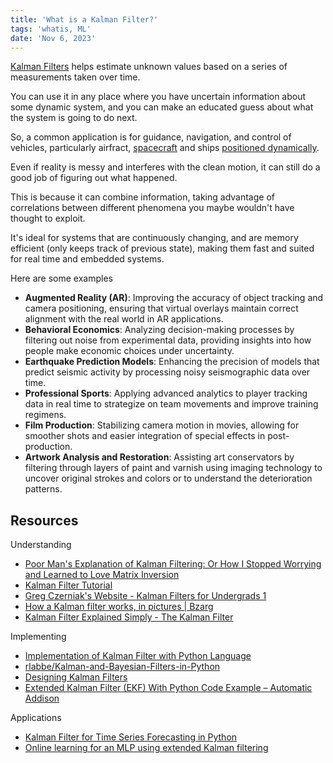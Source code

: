 ```yaml
---
title: 'What is a Kalman Filter?'
tags: 'whatis, ML'
date: 'Nov 6, 2023'
---
```


[Kalman Filters](https://www.wikiwand.com/en/Kalman_filter) helps estimate unknown values based on a series of measurements taken over time.

You can use it in any place where you have uncertain information about some dynamic system, and you can make an educated guess about what the system is going to do next.

So, a common application is for guidance, navigation, and control of vehicles, particularly airfract, [spacecraft](https://ntrs.nasa.gov/api/citations/19860003843/downloads/19860003843.pdf) and ships [positioned dynamically](https://www.wikiwand.com/en/Dynamic_positioning).

Even if reality is messy and interferes with the clean motion, it can still do a good job of figuring out what happened.

This is because it can combine information, taking advantage of correlations between different phenomena you maybe wouldn't have thought to exploit.

It's ideal for systems that are continuously changing, and are memory efficient (only keeps track of previous state), making them fast and suited for real time and embedded systems.

Here are some examples

- **Augmented Reality (AR)**: Improving the accuracy of object tracking and camera positioning, ensuring that virtual overlays maintain correct alignment with the real world in AR applications.
- **Behavioral Economics**: Analyzing decision-making processes by filtering out noise from experimental data, providing insights into how people make economic choices under uncertainty.
- **Earthquake Prediction Models**: Enhancing the precision of models that predict seismic activity by processing noisy seismographic data over time.
- **Professional Sports**: Applying advanced analytics to player tracking data in real time to strategize on team movements and improve training regimens.
- **Film Production**: Stabilizing camera motion in movies, allowing for smoother shots and easier integration of special effects in post-production.
- **Artwork Analysis and Restoration**: Assisting art conservators by filtering through layers of paint and varnish using imaging technology to uncover original strokes and colors or to understand the deterioration patterns.

## Resources

Understanding

- [Poor Man's Explanation of Kalman Filtering: Or How I Stopped Worrying and Learned to Love Matrix Inversion](https://archive.org/details/poor-mans-explanation-of-kalman-filtering)
- [Kalman Filter Tutorial](https://www.kalmanfilter.net/default.aspx)
- [Greg Czerniak's Website - Kalman Filters for Undergrads 1](http://greg.czerniak.info/guides/kalman1/)
- [How a Kalman filter works, in pictures | Bzarg](https://www.bzarg.com/p/how-a-kalman-filter-works-in-pictures/)
- [Kalman Filter Explained Simply - The Kalman Filter](https://thekalmanfilter.com/kalman-filter-explained-simply/)

Implementing

- [Implementation of Kalman Filter with Python Language](https://arxiv.org/pdf/1204.0375.pdf)
- [rlabbe/Kalman-and-Bayesian-Filters-in-Python](https://github.com/rlabbe/Kalman-and-Bayesian-Filters-in-Python)
- [Designing Kalman Filters](https://cocalc.com/share/public_paths/7557a5ac1c870f1ec8f01271959b16b49df9d087/08-Designing-Kalman-Filters.ipynb)
- [Extended Kalman Filter (EKF) With Python Code Example – Automatic Addison](https://automaticaddison.com/extended-kalman-filter-ekf-with-python-code-example/)

Applications

- [Kalman Filter for Time Series Forecasting in Python](https://forecastegy.com/posts/kalman-filter-for-time-series-forecasting-in-python/)
- [Online learning for an MLP using extended Kalman filtering](https://probml.github.io/dynamax/notebooks/nonlinear_gaussian_ssm/ekf_mlp.html)
